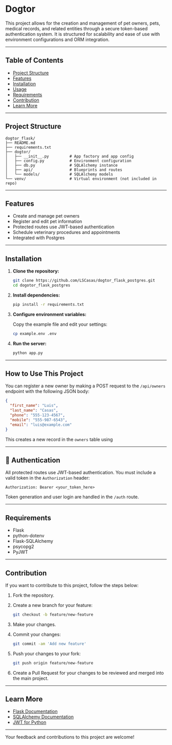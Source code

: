 # Dogtor

This project allows for the creation and management of pet owners, pets, medical records, and related entities through a secure token-based authentication system. It is structured for scalability and ease of use with environment configurations and ORM integration.

---

## Table of Contents

- [Project Structure](#project-structure)
- [Features](#features)
- [Installation](#installation)
- [Usage](#how-to-use-this-project)
- [Requirements](#requirements)
- [Contribution](#contribution)
- [Learn More](#learn-more)

---

## Project Structure

```
dogtor_flask/
├── README.md
├── requirements.txt
├── dogtor/
│   ├── __init__.py         # App factory and app config
│   ├── config.py           # Environment configuration
│   ├── db.py               # SQLAlchemy instance
│   ├── api/                # Blueprints and routes
│   └── models/             # SQLAlchemy models
└── venv/                   # Virtual environment (not included in repo)
```

---

## Features

- Create and manage pet owners
- Register and edit pet information
- Protected routes use JWT-based authentication
- Schedule veterinary procedures and appointments
- Integrated with Postgres

---

## Installation

1. **Clone the repository:**

   ```bash
   git clone https://github.com/LSCasas/dogtor_flask_postgres.git
   cd dogotor_flask_postgres
   ```

2. **Install dependencies:**

   ```bash
   pip install -r requirements.txt
   ```

3. **Configure environment variables:**

   Copy the example file and edit your settings:

   ```bash
   cp example.env .env
   ```

4. **Run the server:**

   ```bash
   python app.py
   ```

---

## How to Use This Project

You can register a new owner by making a POST request to the `/api/owners` endpoint with the following JSON body:

```json
{
  "first_name": "Luis",
  "last_name": "Casas",
  "phone": "555-123-4567",
  "mobile": "555-987-6543",
  "email": "luis@example.com"
}
```

This creates a new record in the `owners` table using

---

## 🔐 Authentication

All protected routes use JWT-based authentication. You must include a valid token in the `Authorization` header:

```
Authorization: Bearer <your_token_here>
```

Token generation and user login are handled in the `/auth` route.

---

## Requirements

- Flask
- python-dotenv
- Flask-SQLAlchemy
- psycopg2
- PyJWT

---

## Contribution

If you want to contribute to this project, follow the steps below:

1. Fork the repository.

2. Create a new branch for your feature:

   ```bash
   git checkout -b feature/new-feature
   ```

3. Make your changes.

4. Commit your changes:

   ```bash
   git commit -am 'Add new feature'
   ```

5. Push your changes to your fork:

   ```bash
   git push origin feature/new-feature
   ```

6. Create a Pull Request for your changes to be reviewed and merged into the main project.

---

## Learn More

- [Flask Documentation](https://flask.palletsprojects.com/)
- [SQLAlchemy Documentation](https://docs.sqlalchemy.org/)
- [JWT for Python](https://pyjwt.readthedocs.io/)

---

Your feedback and contributions to this project are welcome!
